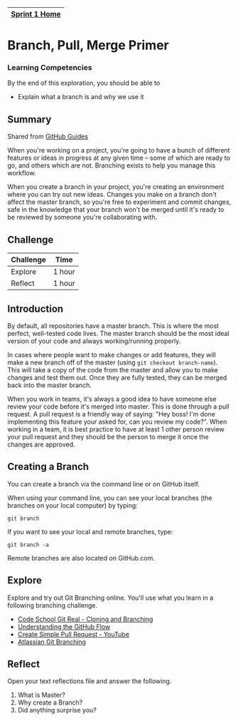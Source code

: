 [Sprint 1 Home](README.md)|
---|

# Branch, Pull, Merge Primer

### Learning Competencies
By the end of this exploration, you should be able to 

- Explain what a branch is and why we use it

## Summary
Shared from [GitHub Guides](https://guides.github.com/introduction/flow/)

When you're working on a project, you're going to have a bunch of different features or ideas in progress at any given time – some of which are ready to go, and others which are not. Branching exists to help you manage this workflow.

When you create a branch in your project, you're creating an environment where you can try out new ideas. Changes you make on a branch don't affect the master branch, so you're free to experiment and commit changes, safe in the knowledge that your branch won't be merged until it's ready to be reviewed by someone you're collaborating with. 

## Challenge 

Challenge | Time|
------------|----------|
Explore | 1 hour 
Reflect | 1 hour 

## Introduction 

By default, all repositories have a master branch. This is where the most perfect, well-tested code lives. The master branch should be the most ideal version of your code and always working/running properly.

In cases where people want to make changes or add features, they will make a new branch off of the master (using `git checkout branch-name`). This will take a copy of the code from the master and allow you to make changes and test them out. Once they are fully tested, they can be merged back into the master branch.

When you work in teams, it's always a good idea to have someone else review your code before it's merged into master. This is done through a pull request. A pull request is a friendly way of saying: "Hey boss! I'm done implementing this feature your asked for, can you review my code?". When working in a team, it is best practice to have at least 1 other person review your pull request and they should be the person to merge it once the changes are approved.

## Creating a Branch 

You can create a branch via the command line or on GitHub itself. 

When using your command line, you can see your local branches (the branches on your local computer) by typing:

`git branch`

If you want to see your local and remote branches, type:

`git branch -a`

Remote branches are also located on GitHub.com.


## Explore 
Explore and try out Git Branching online. You'll use what you learn in a following branching challenge. 

- [Code School Git Real - Cloning and Branching](https://app.pluralsight.com/player?name=f83ca95c-74e2-4a1d-8742-62b34ec47906&mode=live&clip=0&course=code-school-git-real&author=gregg-pollack)
- [Understanding the GitHub Flow](https://www.youtube.com/watch?time_continue=18&v=PBI2Rz-ZOxU)
- [Create Simple Pull Request - YouTube](https://www.youtube.com/watch?v=rgbCcBNZcdQ)
- [Atlassian Git Branching](https://www.atlassian.com/git/tutorials/using-branches)


## Reflect
Open your text reflections file and answer the following. 

1. What is Master? 
2. Why create a Branch?
4. Did anything surprise you?





